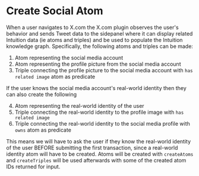 # Create Social Atom

When a user navigates to X.com the X.com plugin observes the user's behavior and sends Tweet data to the sidepanel where it can display related Intuition data (ie atoms and triples) and be used to populate the Intuition knowledge graph. Specifically, the following atoms and triples can be made:

1. Atom representing the social media account
2. Atom representing the profile picture from the social media account
3. Triple connecting the profile picture to the social media account with `has related image` atom as predicate

If the user knows the social media account's real-world identity then they can also create the following

4. Atom representing the real-world identity of the user
5. Triple connecting the real-world identity to the profile image with `has related image`
6. Triple connecting the real-world identity to the social media profile with `owns` atom as predicate

This means we will have to ask the user if they know the real-world identity of the user BEFORE submitting the first transaction, since a real-world identity atom will have to be created. Atoms will be created with `createAtoms` and `createTriples` will be used afterwards with some of the created atom IDs returned for input.